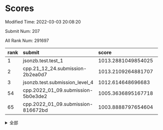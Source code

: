 # Scores

Modified Time: 2022-03-03 20:08:20

Submit Num: 207

All Rank Num: 291697

| rank |               submit               |       score        |       sigma        | pk_num |
| :--- | :--------------------------------- | :----------------- | :----------------- | :----- |
| 1    | jsonzb.test.test_1                 | 1013.2881049854025 | 0.8134666072588075 | 5642   |
| 2    | cpp.21_12_24.submission-2b2ea0d7   | 1013.2109264881707 | 0.7679655470405696 | 5637   |
| 3    | jsonzb.test.submission_level_4     | 1012.614648696683  | 0.8005925187950188 | 5636   |
| 54   | cpp.2022_01_09.submission-5b0e3de2 | 1005.3636895167718 | 0.7267180158726056 | 5640   |
| 65   | cpp.2022_01_09.submission-816672bd | 1003.8888797654604 | 0.7276412695441947 | 5635   |


<details>
<summary>全部</summary>

| rank |                 submit                 |       score        |       sigma        | pk_num |
| :--- | :------------------------------------- | :----------------- | :----------------- | :----- |
| 1    | jsonzb.test.test_1                     | 1013.2881049854025 | 0.8134666072588075 | 5642   |
| 2    | cpp.21_12_24.submission-2b2ea0d7       | 1013.2109264881707 | 0.7679655470405696 | 5637   |
| 3    | jsonzb.test.submission_level_4         | 1012.614648696683  | 0.8005925187950188 | 5636   |
| 4    | gobigger.level_3.submission_level_3_42 | 1012.041764331154  | 0.7760855518356251 | 5637   |
| 5    | gobigger.level_3.submission_level_3_26 | 1011.3658992567666 | 0.7781873841155325 | 5636   |
| 6    | gobigger.level_3.submission_level_3_19 | 1011.0602385543716 | 0.7545066070947779 | 5640   |
| 7    | gobigger.level_3.submission_level_3_11 | 1010.8275240677278 | 0.7673887016402678 | 5632   |
| 8    | gobigger.level_3.submission_level_3_31 | 1010.7887454264343 | 0.7556794169962051 | 5641   |
| 9    | gobigger.level_3.submission_level_3_7  | 1010.7760122245459 | 0.7858725940552994 | 5635   |
| 10   | gobigger.level_3.submission_level_3_29 | 1010.7678611001002 | 0.7657074923983415 | 5635   |
| 11   | gobigger.level_3.submission_level_3_43 | 1010.7581941728811 | 0.7759466782751078 | 5640   |
| 12   | gobigger.level_3.submission_level_3_10 | 1010.7346456267527 | 0.7637814734643416 | 5636   |
| 13   | gobigger.level_3.submission_level_3_14 | 1010.73386325094   | 0.7731796568106288 | 5639   |
| 14   | gobigger.level_3.submission_level_3_35 | 1010.6953323348642 | 0.7890371079181968 | 5636   |
| 15   | gobigger.level_3.submission_level_3_39 | 1010.6883222264796 | 0.752748812107697  | 5640   |
| 16   | gobigger.level_3.submission_level_3_36 | 1010.63400397852   | 0.7773510140796012 | 5639   |
| 17   | gobigger.level_3.submission_level_3_0  | 1010.5507646695845 | 0.7700220519823224 | 5635   |
| 18   | gobigger.level_3.submission_level_3_6  | 1010.5469422951387 | 0.7513198238646452 | 5640   |
| 19   | gobigger.level_3.submission_level_3_13 | 1010.4959410905668 | 0.765041659772216  | 5627   |
| 20   | gobigger.level_3.submission_level_3_33 | 1010.4722324012102 | 0.762827536794638  | 5640   |
| 21   | gobigger.level_3.submission_level_3_3  | 1010.4056463593374 | 0.7451839366866908 | 5638   |
| 22   | gobigger.level_3.submission_level_3_38 | 1010.3941784752648 | 0.7512509556220873 | 5640   |
| 23   | gobigger.level_3.submission_level_3_5  | 1010.3905207340578 | 0.7751778447866451 | 5640   |
| 24   | gobigger.level_3.submission_level_3_4  | 1010.3812668605046 | 0.7408305248430647 | 5633   |
| 25   | gobigger.level_3.submission_level_3_47 | 1010.3719161988594 | 0.7623238522959441 | 5640   |
| 26   | gobigger.level_3.submission_level_3_30 | 1010.3013808692796 | 0.7519582550307565 | 5636   |
| 27   | gobigger.level_3.submission_level_3_20 | 1010.2893639769115 | 0.779293841746881  | 5640   |
| 28   | gobigger.level_3.submission_level_3_16 | 1010.241498986677  | 0.7601367866800806 | 5635   |
| 29   | gobigger.level_3.submission_level_3_34 | 1010.1395662515642 | 0.7554072721835512 | 5640   |
| 30   | gobigger.level_3.submission_level_3_25 | 1010.133678929523  | 0.760408442901849  | 5637   |
| 31   | gobigger.level_3.submission_level_3_22 | 1010.107014379492  | 0.7543172221768765 | 5635   |
| 32   | gobigger.level_3.submission_level_3_49 | 1010.0188935116332 | 0.7605410504473256 | 5637   |
| 33   | gobigger.level_3.submission_level_3_8  | 1009.9164230333491 | 0.7701036622591414 | 5632   |
| 34   | gobigger.level_3.submission_level_3_45 | 1009.8172614359788 | 0.7558609682871794 | 5638   |
| 35   | gobigger.level_3.submission_level_3_23 | 1009.7788308021247 | 0.752343825559458  | 5632   |
| 36   | gobigger.level_3.submission_level_3_48 | 1009.6965299693067 | 0.756910385105248  | 5638   |
| 37   | gobigger.level_3.submission_level_3_44 | 1009.6913446519992 | 0.7677472515030892 | 5640   |
| 38   | gobigger.level_3.submission_level_3_2  | 1009.686540315866  | 0.773209162582089  | 5635   |
| 39   | gobigger.level_3.submission_level_3_40 | 1009.6521827520559 | 0.7833208992487316 | 5640   |
| 40   | gobigger.level_3.submission_level_3_1  | 1009.6379437793485 | 0.7746085417034193 | 5633   |
| 41   | gobigger.level_3.submission_level_3_27 | 1009.5785512948526 | 0.7501796961408782 | 5633   |
| 42   | gobigger.level_3.submission_level_3_32 | 1009.5491988912494 | 0.767304695033031  | 5641   |
| 43   | gobigger.level_3.submission_level_3_17 | 1009.4883169679175 | 0.7612950644414468 | 5638   |
| 44   | gobigger.level_3.submission_level_3_15 | 1009.4879043441434 | 0.7484618345259944 | 5633   |
| 45   | gobigger.level_3.submission_level_3_12 | 1009.4688282493586 | 0.7456457365078797 | 5634   |
| 46   | gobigger.level_3.submission_level_3_41 | 1009.3809597577065 | 0.7592738138817527 | 5633   |
| 47   | gobigger.level_3.submission_level_3_46 | 1009.1619980168595 | 0.7566736561179316 | 5641   |
| 48   | gobigger.level_3.submission_level_3_21 | 1009.157983785437  | 0.7582532913169722 | 5636   |
| 49   | gobigger.level_3.submission_level_3_28 | 1009.1180791183314 | 0.7556063441958883 | 5637   |
| 50   | gobigger.level_3.submission_level_3_18 | 1009.058106758205  | 0.7465960400057964 | 5636   |
| 51   | gobigger.level_3.submission_level_3_9  | 1008.958158617713  | 0.7630770445475221 | 5635   |
| 52   | gobigger.level_3.submission_level_3_37 | 1008.7628549443226 | 0.7547168922279774 | 5638   |
| 53   | gobigger.level_3.submission_level_3_24 | 1007.9171198506065 | 0.7339365313970578 | 5633   |
| 54   | cpp.2022_01_09.submission-5b0e3de2     | 1005.3636895167718 | 0.7267180158726056 | 5640   |
| 55   | gobigger.level_1.submission_level_1_6  | 1004.7656191541264 | 0.7257348628989602 | 5640   |
| 56   | gobigger.level_1.submission_level_1_21 | 1004.6659279757854 | 0.719264114556136  | 5639   |
| 57   | gobigger.level_1.submission_level_1_4  | 1004.6132616985327 | 0.7101699279772747 | 5635   |
| 58   | gobigger.level_1.submission_level_1_49 | 1004.5572255027224 | 0.7301460667608426 | 5638   |
| 59   | gobigger.level_1.submission_level_1_31 | 1004.5046992927141 | 0.7363311373936545 | 5641   |
| 60   | gobigger.level_1.submission_level_1_24 | 1004.342014993811  | 0.7216797198042331 | 5639   |
| 61   | gobigger.level_1.submission_level_1_12 | 1004.2561779559821 | 0.7298995932481589 | 5636   |
| 62   | gobigger.level_1.submission_level_1_13 | 1004.2491183938404 | 0.7177002795750779 | 5638   |
| 63   | gobigger.level_1.submission_level_1_3  | 1004.1137824511867 | 0.7121810026208595 | 5637   |
| 64   | gobigger.level_1.submission_level_1_16 | 1004.0152078898192 | 0.7290213037757756 | 5638   |
| 65   | cpp.2022_01_09.submission-816672bd     | 1003.8888797654604 | 0.7276412695441947 | 5635   |
| 66   | gobigger.level_1.submission_level_1_11 | 1003.8690747817478 | 0.7275588472054799 | 5636   |
| 67   | gobigger.level_1.submission_level_1_41 | 1003.8469556009578 | 0.7197655408324555 | 5636   |
| 68   | gobigger.level_1.submission_level_1_26 | 1003.7266330605993 | 0.7237280415666114 | 5642   |
| 69   | gobigger.level_1.submission_level_1_40 | 1003.7134506927408 | 0.7218239291712337 | 5638   |
| 70   | gobigger.level_1.submission_level_1_20 | 1003.6897485370964 | 0.7162302517099828 | 5631   |
| 71   | gobigger.level_1.submission_level_1_28 | 1003.6589964775361 | 0.7182980297107038 | 5635   |
| 72   | gobigger.level_1.submission_level_1_47 | 1003.6444981116123 | 0.7253942577615602 | 5637   |
| 73   | gobigger.level_1.submission_level_1_7  | 1003.5359475923615 | 0.7216761098031673 | 5636   |
| 74   | gobigger.level_1.submission_level_1_25 | 1003.4656695403235 | 0.7140566412508897 | 5634   |
| 75   | gobigger.level_1.submission_level_1_23 | 1003.4395935930908 | 0.7139787836821069 | 5632   |
| 76   | gobigger.level_1.submission_level_1_44 | 1003.4005900228799 | 0.7267697422122035 | 5637   |
| 77   | gobigger.level_1.submission_level_1_34 | 1003.3530529040556 | 0.715663926861208  | 5634   |
| 78   | gobigger.level_1.submission_level_1_38 | 1003.337687429993  | 0.71749050932496   | 5635   |
| 79   | gobigger.level_1.submission_level_1_33 | 1003.3332535881088 | 0.7256850679874862 | 5640   |
| 80   | gobigger.level_1.submission_level_1_17 | 1003.3286932138399 | 0.7188982335063971 | 5638   |
| 81   | gobigger.level_1.submission_level_1_48 | 1003.3152375643721 | 0.7081083899508895 | 5641   |
| 82   | gobigger.level_1.submission_level_1_18 | 1003.2883676272007 | 0.7230864147920898 | 5634   |
| 83   | gobigger.level_1.submission_level_1_42 | 1003.2609272577475 | 0.7131125654422662 | 5636   |
| 84   | gobigger.level_1.submission_level_1_8  | 1003.2353196284596 | 0.7158854762624014 | 5632   |
| 85   | gobigger.level_1.submission_level_1_22 | 1003.2032225797919 | 0.7117348201976719 | 5632   |
| 86   | gobigger.level_1.submission_level_1_39 | 1003.1322137557031 | 0.7245409740818128 | 5640   |
| 87   | gobigger.level_1.submission_level_1_36 | 1003.131983486715  | 0.7302958091140467 | 5634   |
| 88   | gobigger.level_1.submission_level_1_30 | 1003.0303672987731 | 0.7150294201837004 | 5636   |
| 89   | gobigger.level_1.submission_level_1_0  | 1002.8677701345814 | 0.7290966957302375 | 5633   |
| 90   | gobigger.level_1.submission_level_1_37 | 1002.8453940386373 | 0.7222063882553045 | 5642   |
| 91   | gobigger.level_1.submission_level_1_27 | 1002.8395825134121 | 0.7213591001652243 | 5639   |
| 92   | gobigger.level_1.submission_level_1_35 | 1002.7899059891673 | 0.7076827418874898 | 5636   |
| 93   | gobigger.level_1.submission_level_1_45 | 1002.687156262538  | 0.7176562909541059 | 5633   |
| 94   | gobigger.level_1.submission_level_1_32 | 1002.4619390529442 | 0.7076786906245407 | 5629   |
| 95   | gobigger.level_1.submission_level_1_2  | 1002.4449038784531 | 0.7128807633604517 | 5635   |
| 96   | gobigger.level_1.submission_level_1_14 | 1002.4448147901104 | 0.724156001650743  | 5632   |
| 97   | gobigger.level_1.submission_level_1_1  | 1002.3587273344144 | 0.7154680431745208 | 5636   |
| 98   | gobigger.level_1.submission_level_1_19 | 1002.2419351970213 | 0.7304835804259872 | 5635   |
| 99   | gobigger.level_1.submission_level_1_46 | 1002.2251443622753 | 0.70661615945299   | 5639   |
| 100  | gobigger.level_1.submission_level_1_9  | 1002.2228347614189 | 0.7085358522174121 | 5635   |
| 101  | gobigger.level_1.submission_level_1_15 | 1002.1958953609635 | 0.7097758119800508 | 5639   |
| 102  | gobigger.level_1.submission_level_1_5  | 1002.1945680418955 | 0.7090196274548616 | 5632   |
| 103  | gobigger.level_1.submission_level_1_43 | 1002.1449253860837 | 0.7107495200609821 | 5636   |
| 104  | gobigger.level_1.submission_level_1_10 | 1002.1181074279589 | 0.7232840660857442 | 5636   |
| 105  | gobigger.level_1.submission_level_1_29 | 1001.9101696734472 | 0.7195693166942881 | 5641   |
| 106  | gobigger.random.submission_random_43   | 997.6711449586884  | 0.7056381948480346 | 5638   |
| 107  | gobigger.random.submission_random_28   | 997.280632320847   | 0.7183246291761033 | 5637   |
| 108  | gobigger.random.submission_random_9    | 997.2193088076259  | 0.715910012662696  | 5639   |
| 109  | gobigger.random.submission_random_27   | 996.9087962192881  | 0.7081193221560947 | 5638   |
| 110  | gobigger.random.submission_random_35   | 996.8649309851455  | 0.7092010425336537 | 5637   |
| 111  | gobigger.random.submission_random_17   | 996.8294720393974  | 0.7139250932389279 | 5636   |
| 112  | gobigger.random.submission_random_5    | 996.6825595057621  | 0.7226052304490825 | 5639   |
| 113  | gobigger.random.submission_random_48   | 996.6697599599787  | 0.7004713409248852 | 5637   |
| 114  | gobigger.random.submission_random_14   | 996.6602077167113  | 0.7068551396030341 | 5633   |
| 115  | gobigger.random.submission_random_32   | 996.6227715836438  | 0.7151701676330761 | 5637   |
| 116  | gobigger.random.submission_random_26   | 996.5041956985366  | 0.6972440835483565 | 5638   |
| 117  | gobigger.random.submission_random_19   | 996.4462820042177  | 0.7120381106602721 | 5640   |
| 118  | gobigger.random.submission_random_37   | 996.3842415538394  | 0.7076383747585284 | 5641   |
| 119  | gobigger.random.submission_random_38   | 996.3792573894322  | 0.7147032164639082 | 5639   |
| 120  | gobigger.random.submission_random_13   | 996.3620142221915  | 0.7113774368857647 | 5641   |
| 121  | gobigger.random.submission_random_12   | 996.3283471412916  | 0.6992215772452726 | 5640   |
| 122  | gobigger.random.submission_random_40   | 996.2953279920571  | 0.7111963998794941 | 5636   |
| 123  | gobigger.random.submission_random_30   | 996.2272635489603  | 0.7187912551960856 | 5636   |
| 124  | gobigger.random.submission_random_41   | 996.17566669418    | 0.7205640535381119 | 5637   |
| 125  | gobigger.random.submission_random_8    | 996.0301210102572  | 0.7101719131009517 | 5638   |
| 126  | gobigger.random.submission_random_36   | 995.9165019308316  | 0.7230234749504157 | 5643   |
| 127  | gobigger.random.submission_random_31   | 995.9082984317346  | 0.706890277027182  | 5639   |
| 128  | gobigger.random.submission_random_7    | 995.9002724282433  | 0.7186870328105784 | 5639   |
| 129  | gobigger.random.submission_random_4    | 995.8990129769346  | 0.7139176551125753 | 5638   |
| 130  | gobigger.random.submission_random_49   | 995.8041660203609  | 0.7212646243242632 | 5634   |
| 131  | gobigger.random.submission_random_22   | 995.8023766609972  | 0.7322736189672253 | 5633   |
| 132  | gobigger.random.submission_random_1    | 995.6863430422061  | 0.7169842293428776 | 5635   |
| 133  | gobigger.random.submission_random_6    | 995.6740386358169  | 0.7078573206853237 | 5639   |
| 134  | gobigger.random.submission_random_10   | 995.6345831347273  | 0.7074783184388198 | 5636   |
| 135  | gobigger.random.submission_random_20   | 995.566681151347   | 0.7184012199567327 | 5636   |
| 136  | gobigger.random.submission_random_18   | 995.5480314891865  | 0.7188034102011861 | 5632   |
| 137  | gobigger.random.submission_random_33   | 995.516333756398   | 0.6951186274543858 | 5635   |
| 138  | gobigger.random.submission_random_3    | 995.4754775640915  | 0.6991367995056782 | 5634   |
| 139  | gobigger.random.submission_random_15   | 995.4746645717601  | 0.7029294711868714 | 5637   |
| 140  | gobigger.random.submission_random_46   | 995.4120025959592  | 0.7074902101989284 | 5633   |
| 141  | gobigger.random.submission_random_21   | 995.389599618009   | 0.7095989314594919 | 5639   |
| 142  | gobigger.random.submission_random_34   | 995.3374656799065  | 0.7098126273877327 | 5638   |
| 143  | gobigger.random.submission_random_2    | 995.3156797520085  | 0.7177833732521184 | 5641   |
| 144  | gobigger.random.submission_random_42   | 995.2955288407934  | 0.721504288353805  | 5636   |
| 145  | gobigger.random.submission_random_16   | 995.285377617232   | 0.7115278299841158 | 5636   |
| 146  | gobigger.random.submission_random_39   | 995.2567831332005  | 0.7258320172149669 | 5633   |
| 147  | gobigger.random.submission_random_45   | 995.234355507007   | 0.7227765378096791 | 5640   |
| 148  | gobigger.random.submission_random_25   | 995.1297153029623  | 0.7123890476839457 | 5641   |
| 149  | gobigger.random.submission_random_11   | 995.1110063755974  | 0.7134642299701174 | 5634   |
| 150  | gobigger.random.submission_random_47   | 995.0663757164842  | 0.7209199501711107 | 5636   |
| 151  | gobigger.random.submission_random_44   | 995.0655104722321  | 0.7156187206893768 | 5638   |
| 152  | gobigger.random.submission_random_0    | 995.0465539147917  | 0.7137012264891223 | 5640   |
| 153  | gobigger.random.submission_random_24   | 994.902454834318   | 0.7303678521431628 | 5635   |
| 154  | gobigger.random.submission_random_23   | 994.8955773021677  | 0.7035365841282392 | 5634   |
| 155  | gobigger.random.submission_random_29   | 994.8074049971783  | 0.7180771259982872 | 5635   |
| 156  | gobigger.level_2.submission_level_2_45 | 994.70959203158    | 0.7159950003682495 | 5636   |
| 157  | gobigger.level_2.submission_level_2_28 | 994.065691644147   | 0.7419946993425686 | 5637   |
| 158  | gobigger.level_2.submission_level_2_0  | 993.6338049566262  | 0.7392682244077704 | 5639   |
| 159  | gobigger.level_2.submission_level_2_15 | 993.5416581616738  | 0.7357386573398006 | 5635   |
| 160  | gobigger.level_2.submission_level_2_19 | 993.3205261391718  | 0.7324045960529042 | 5643   |
| 161  | gobigger.level_2.submission_level_2_17 | 993.0524381172366  | 0.7375982720206831 | 5633   |
| 162  | gobigger.level_2.submission_level_2_31 | 993.0201929476145  | 0.7345881682892554 | 5637   |
| 163  | gobigger.level_2.submission_level_2_11 | 992.9674376282155  | 0.7309227877450568 | 5640   |
| 164  | gobigger.level_2.submission_level_2_18 | 992.8895821184899  | 0.7324855112167766 | 5632   |
| 165  | gobigger.level_2.submission_level_2_37 | 992.8434976562123  | 0.737220205031318  | 5640   |
| 166  | gobigger.level_2.submission_level_2_26 | 992.8072052971457  | 0.7533521452666683 | 5634   |
| 167  | gobigger.level_2.submission_level_2_24 | 992.7806348084107  | 0.7353250339973576 | 5642   |
| 168  | gobigger.level_2.submission_level_2_2  | 992.7184883254068  | 0.7328727203819075 | 5637   |
| 169  | gobigger.level_2.submission_level_2_38 | 992.4956793835368  | 0.7407221831637535 | 5634   |
| 170  | gobigger.level_2.submission_level_2_29 | 992.4480063567926  | 0.7508452456425755 | 5638   |
| 171  | gobigger.level_2.submission_level_2_27 | 992.4458353090821  | 0.7340185142837753 | 5642   |
| 172  | gobigger.level_2.submission_level_2_4  | 992.3974410390799  | 0.7453432746350592 | 5637   |
| 173  | gobigger.level_2.submission_level_2_33 | 992.3637439728504  | 0.7503543791116475 | 5638   |
| 174  | gobigger.level_2.submission_level_2_25 | 992.3263531773214  | 0.7564623635481301 | 5633   |
| 175  | gobigger.level_2.submission_level_2_1  | 992.306474230871   | 0.7496334030612981 | 5639   |
| 176  | gobigger.level_2.submission_level_2_30 | 992.2865011708523  | 0.7366588360153382 | 5635   |
| 177  | gobigger.level_2.submission_level_2_16 | 992.2546138875551  | 0.7433855827274338 | 5642   |
| 178  | gobigger.level_2.submission_level_2_13 | 992.2411600469243  | 0.7581154970132308 | 5631   |
| 179  | gobigger.level_2.submission_level_2_3  | 992.237472651165   | 0.7594309350643599 | 5633   |
| 180  | gobigger.level_2.submission_level_2_12 | 992.2311937139908  | 0.7317472397964554 | 5636   |
| 181  | gobigger.level_2.submission_level_2_40 | 992.2083769379985  | 0.7495962278618395 | 5637   |
| 182  | gobigger.level_2.submission_level_2_36 | 992.191655372366   | 0.7334917370449183 | 5637   |
| 183  | gobigger.level_2.submission_level_2_21 | 991.9999716400458  | 0.7534947596041489 | 5637   |
| 184  | gobigger.level_2.submission_level_2_35 | 991.9942412997094  | 0.7516677551690535 | 5638   |
| 185  | gobigger.level_2.submission_level_2_39 | 991.839778232835   | 0.7550093327076527 | 5637   |
| 186  | gobigger.level_2.submission_level_2_49 | 991.831919550203   | 0.7552048142255712 | 5635   |
| 187  | gobigger.level_2.submission_level_2_41 | 991.7413428960441  | 0.7480743552735313 | 5636   |
| 188  | gobigger.level_2.submission_level_2_14 | 991.6390295192253  | 0.7449948931222118 | 5635   |
| 189  | gobigger.level_2.submission_level_2_44 | 991.535977650728   | 0.7470018142091644 | 5634   |
| 190  | gobigger.level_2.submission_level_2_46 | 991.4877176934835  | 0.757483774234656  | 5637   |
| 191  | gobigger.level_2.submission_level_2_7  | 991.3376358346123  | 0.7612141332268739 | 5635   |
| 192  | gobigger.level_2.submission_level_2_5  | 991.280755406175   | 0.7639381226209646 | 5639   |
| 193  | gobigger.level_2.submission_level_2_42 | 991.2801468566553  | 0.7772088115572223 | 5632   |
| 194  | gobigger.level_2.submission_level_2_8  | 991.0653094952054  | 0.7546058261987116 | 5634   |
| 195  | gobigger.level_2.submission_level_2_34 | 991.0574387982796  | 0.7753572393137504 | 5637   |
| 196  | gobigger.level_2.submission_level_2_22 | 991.0135378915646  | 0.7681892157970146 | 5640   |
| 197  | gobigger.level_2.submission_level_2_48 | 991.0114375419525  | 0.751404159034077  | 5638   |
| 198  | gobigger.level_2.submission_level_2_23 | 990.9569504041111  | 0.7455795421846199 | 5632   |
| 199  | gobigger.level_2.submission_level_2_9  | 990.9242492537704  | 0.757630895287299  | 5629   |
| 200  | gobigger.level_2.submission_level_2_20 | 990.8245493263063  | 0.7629161659191736 | 5635   |
| 201  | gobigger.level_2.submission_level_2_32 | 990.7870730862272  | 0.7563916758321214 | 5635   |
| 202  | gobigger.level_2.submission_level_2_43 | 990.569258496984   | 0.7669049546951916 | 5640   |
| 203  | gobigger.level_2.submission_level_2_6  | 990.3826463412707  | 0.7501047879919577 | 5631   |
| 204  | gobigger.level_2.submission_level_2_47 | 989.8558935461153  | 0.7809017333820779 | 5642   |
| 205  | gobigger.level_2.submission_level_2_10 | 989.7828920464916  | 0.780045855268105  | 5637   |
| 206  | gobigger.none.submission_none_0        | 978.7195716515969  | 1.1856408522650146 | 5636   |
| 207  | gobigger.none.submission_none_1        | 976.2815977449804  | 1.5066911337734097 | 5637   |

</details>